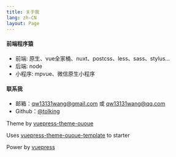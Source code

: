 ```yaml
---
title: 关于我
lang: zh-CN
layout: Page
---
```


#### 前端程序猿
- 前端: 原生、vue全家桶、nuxt、postcss、less、sass、stylus...
- 后端: node
- 小程序: mpvue、微信原生小程序

#### 联系我
- 邮箱：qw13131wang@gmail.com 或 qw13131wang@qq.com
- Github：[@tolking](https://github.com/tolking)


Theme by [vuepress-theme-ououe](https://github.com/tolking/vuepress-theme-ououe)

Uses [vuepress-theme-ououe-template](https://github.com/tolking/vuepress-theme-ououe-template) to starter

Power by [vuepress](https://github.com/vuejs/vuepress)